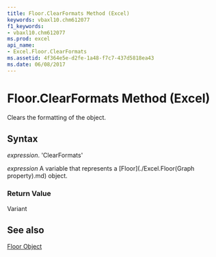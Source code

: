 ```yaml
---
title: Floor.ClearFormats Method (Excel)
keywords: vbaxl10.chm612077
f1_keywords:
- vbaxl10.chm612077
ms.prod: excel
api_name:
- Excel.Floor.ClearFormats
ms.assetid: 4f364e5e-d2fe-1a48-f7c7-437d5818ea43
ms.date: 06/08/2017
---
```



# Floor.ClearFormats Method (Excel)

Clears the formatting of the object.


## Syntax

 _expression_. 'ClearFormats'

 _expression_ A variable that represents a [Floor](./Excel.Floor(Graph property).md) object.


### Return Value

Variant


## See also


[Floor Object](Excel.Floor(objec).md)

